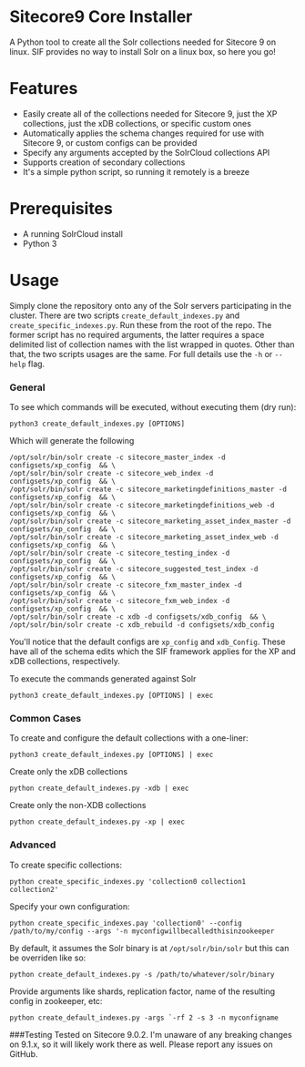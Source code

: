 # Sitecore9 Core Installer
A Python tool to create all the Solr collections needed for Sitecore 9 on linux. SIF provides no way to install Solr on a linux box, so here you go!

# Features
  - Easily create all of the collections needed for Sitecore 9, just the XP collections, just the xDB collections, or specific custom ones
  - Automatically applies the schema changes required for use with Sitecore 9, or custom configs can be provided
  - Specify any arguments accepted by the SolrCloud collections API
  - Supports creation of secondary collections
  - It's a simple python script, so running it remotely is a breeze

# Prerequisites
  - A running SolrCloud install
  -  Python 3
    
# Usage
Simply clone the repository onto any of the Solr servers participating in the cluster. There are two scripts `create_default_indexes.py` and `create_specific_indexes.py`. Run these from the root of the repo. The former script has no required arguments, the latter requires a space delimited list of collection names with the list wrapped in quotes. Other than that, the two scripts usages are the same. For full details use the `-h` or `--help` flag. 

### General
To see which commands will be executed, without executing them (dry run):
```
python3 create_default_indexes.py [OPTIONS]
```
Which will generate the following
```
/opt/solr/bin/solr create -c sitecore_master_index -d configsets/xp_config  && \
/opt/solr/bin/solr create -c sitecore_web_index -d configsets/xp_config  && \
/opt/solr/bin/solr create -c sitecore_marketingdefinitions_master -d configsets/xp_config  && \
/opt/solr/bin/solr create -c sitecore_marketingdefinitions_web -d configsets/xp_config  && \
/opt/solr/bin/solr create -c sitecore_marketing_asset_index_master -d configsets/xp_config  && \
/opt/solr/bin/solr create -c sitecore_marketing_asset_index_web -d configsets/xp_config  && \
/opt/solr/bin/solr create -c sitecore_testing_index -d configsets/xp_config  && \
/opt/solr/bin/solr create -c sitecore_suggested_test_index -d configsets/xp_config  && \
/opt/solr/bin/solr create -c sitecore_fxm_master_index -d configsets/xp_config  && \
/opt/solr/bin/solr create -c sitecore_fxm_web_index -d configsets/xp_config  && \
/opt/solr/bin/solr create -c xdb -d configsets/xdb_config  && \
/opt/solr/bin/solr create -c xdb_rebuild -d configsets/xdb_config
```
You'll notice that the default configs are `xp_config` and `xdb_Config`. These have all of the schema edits which the SIF framework applies for the XP and xDB collections, respectively.

To execute the commands generated against Solr
```
python3 create_default_indexes.py [OPTIONS] | exec
```

### Common Cases
To create and configure the default collections with a one-liner:
```
python3 create_default_indexes.py [OPTIONS] | exec
```
Create only the xDB collections
```
python create_default_indexes.py -xdb | exec
``` 

Create only the non-XDB collections
```
python create_default_indexes.py -xp | exec
```

### Advanced
To create specific collections:
```
python create_specific_indexes.py 'collection0 collection1 collection2'
```

Specify your own configuration:
```
python create_specific_indexes.pay 'collection0' --config /path/to/my/config --args '-n myconfigwillbecalledthisinzookeeper
```

By default, it assumes the Solr binary is at `/opt/solr/bin/solr` but this can be overriden like so:
```
python create_default_indexes.py -s /path/to/whatever/solr/binary
```

Provide arguments like shards, replication factor, name of the resulting config in zookeeper, etc:
```
python create_default_indexes.py -args `-rf 2 -s 3 -n myconfigname
```

###Testing
Tested on Sitecore 9.0.2. I'm unaware of any breaking changes on 9.1.x, so it will likely work there as well. Please report any issues on GitHub.
